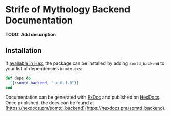# Strife of Mythology Backend Documentation

**TODO: Add description**

## Installation

If [available in Hex](https://hex.pm/docs/publish), the package can be installed
by adding `somtd_backend` to your list of dependencies in `mix.exs`:

```elixir
def deps do
  [{:somtd_backend, "~> 0.1.0"}]
end
```

Documentation can be generated with [ExDoc](https://github.com/elixir-lang/ex_doc)
and published on [HexDocs](https://hexdocs.pm). Once published, the docs can
be found at [https://hexdocs.pm/somtd_backend](https://hexdocs.pm/somtd_backend).

